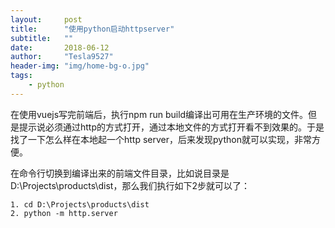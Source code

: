 ```yaml
---
layout:     post
title:      "使用python启动httpserver"
subtitle:   ""
date:       2018-06-12
author:     "Tesla9527"
header-img: "img/home-bg-o.jpg"
tags:
    - python
---
```


在使用vuejs写完前端后，执行npm run build编译出可用在生产环境的文件。但是提示说必须通过http的方式打开，通过本地文件的方式打开看不到效果的。于是找了一下怎么样在本地起一个http server，后来发现python就可以实现，非常方便。

在命令行切换到编译出来的前端文件目录，比如说目录是D:\Projects\products\dist，那么我们执行如下2步就可以了：

```
1. cd D:\Projects\products\dist
2. python -m http.server
```